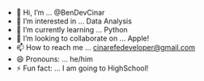 - 👋 Hi, I’m ... @BenDevCinar
- 👀 I’m interested in ...  Data Analysis
- 🌱 I’m currently learning ... Python
- 💞️ I’m looking to collaborate on ... Apple!
- 📫 How to reach me ... cinarefedeveloper@gmail.com
- 😄 Pronouns: ... he/him
- ⚡ Fun fact: ... I am going to HighSchool!



